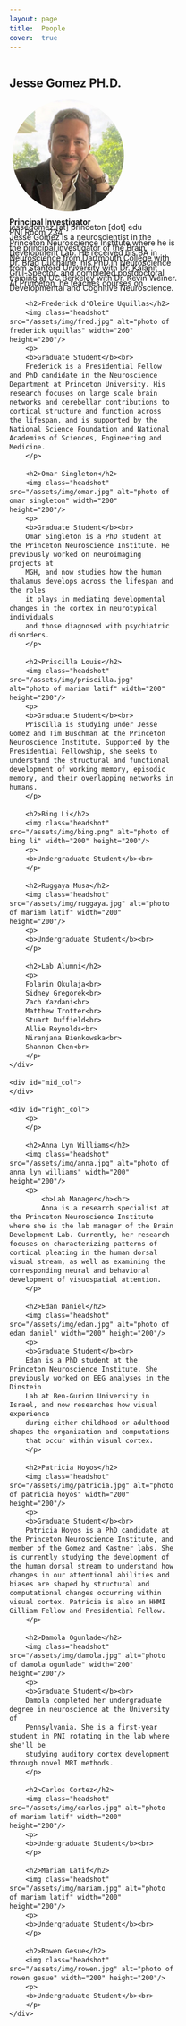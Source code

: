 ```yaml
---
layout: page
title:  People
cover:  true 
---
```

<style type="text/css">
#wrap {
   width:700px;
   margin:4;
}
#left_col {
   float:left;
   width:300px;
}

#mid_col {
   float:left;
   width:100px;
}

#right_col {
   float:right;
   width:300px;
}

p {
  font-size: 14px;
  line-height:65%;
}

</style>

<div id="wrap">
    <div id="left_col">
		<h2>Jesse Gomez PH.D.</h2>
		<img class="headshot" src="/assets/img/jesse.jpg" alt="photo of jesse gomez" width="200" height="200"/>
		<p>
			<b>Principal Investigator</b><br>
			jessegomez [at] princeton [dot] edu<br>
			PNI Room 234<br>
			Jesse Gomez is a neuroscientist in the Princeton Neuroscience Institute where he
			is the principal investigator of the Brain Development Lab. He received his BA in
			Neuroscience from Dartmouth College with Dr. Brad Duchaine, his PhD in
			Neuroscience from Stanford University with Dr. Kalanit Grill-Spector, and
			completed postdoctoral training at UC Berkeley with Dr. Kevin Weiner. At Princeton,
			he teaches courses on Developmental and Cognitive Neuroscience.
		</p>

		<h2>Frederick d'Oleire Uquillas</h2>
		<img class="headshot" src="/assets/img/fred.jpg" alt="photo of frederick uquillas" width="200" height="200"/>
		<p>
		<b>Graduate Student</b><br>
		Frederick is a Presidential Fellow and PhD candidate in the Neuroscience Department at Princeton University. His research focuses on large scale brain networks and cerebellar contributions to cortical structure and function across the lifespan, and is supported by the National Science Foundation and National Academies of Sciences, Engineering and Medicine.
		</p>
		
		<h2>Omar Singleton</h2>
		<img class="headshot" src="/assets/img/omar.jpg" alt="photo of omar singleton" width="200" height="200"/>
		<p>
		<b>Graduate Student</b><br>
		Omar Singleton is a PhD student at the Princeton Neuroscience Institute. He previously worked on neuroimaging projects at
		MGH, and now studies how the human thalamus develops across the lifespan and the roles
		it plays in mediating developmental changes in the cortex in neurotypical individuals 
		and those diagnosed with psychiatric disorders. 
		</p>
		
		<h2>Priscilla Louis</h2>
		<img class="headshot" src="/assets/img/priscilla.jpg" alt="photo of mariam latif" width="200" height="200"/>
		<p>
		<b>Graduate Student</b><br>
		Priscilla is studying under Jesse Gomez and Tim Buschman at the Princeton Neuroscience Institute. Supported by the Presidential Fellowship, she seeks to understand the structural and functional development of working memory, episodic memory, and their overlapping networks in humans. 
		</p>
		
		<h2>Bing Li</h2>
		<img class="headshot" src="/assets/img/bing.png" alt="photo of bing li" width="200" height="200"/>
		<p>
		<b>Undergraduate Student</b><br> 
		</p>
		
		<h2>Ruggaya Musa</h2>
		<img class="headshot" src="/assets/img/ruggaya.jpg" alt="photo of mariam latif" width="200" height="200"/>
		<p>
		<b>Undergraduate Student</b><br> 
		</p>

		<h2>Lab Alumni</h2>
		<p>
		Folarin Okulaja<br>
		Sidney Gregorek<br> 
		Zach Yazdani<br>
		Matthew Trotter<br>
		Stuart Duffield<br>
		Allie Reynolds<br>
		Niranjana Bienkowska<br>
		Shannon Chen<br>
		</p>
    </div>
    
    <div id="mid_col">
    </div>
    
    <div id="right_col">
        <p>
        </p>
        
        <h2>Anna Lyn Williams</h2>
		<img class="headshot" src="/assets/img/anna.jpg" alt="photo of anna lyn williams" width="200" height="200"/>
		<p>
			<b>Lab Manager</b><br>
    		Anna is a research specialist at the Princeton Neuroscience Institute where she is the lab manager of the Brain Development Lab. Currently, her research focuses on characterizing patterns of cortical pleating in the human dorsal visual stream, as well as examining the corresponding neural and behavioral development of visuospatial attention.
		</p>
		
		<h2>Edan Daniel</h2>
		<img class="headshot" src="/assets/img/edan.jpg" alt="photo of edan daniel" width="200" height="200"/>
		<p>
		<b>Graduate Student</b><br>
		Edan is a PhD student at the Princeton Neuroscience Institute. She previously worked on EEG analyses in the Dinstein
		Lab at Ben-Gurion University in Israel, and now researches how visual experience
		during either childhood or adulthood shapes the organization and computations 
		that occur within visual cortex. 
		</p>
		
		<h2>Patricia Hoyos</h2>
		<img class="headshot" src="/assets/img/patricia.jpg" alt="photo of patricia hoyos" width="200" height="200"/>
		<p>
		<b>Graduate Student</b><br>
    	Patricia Hoyos is a PhD candidate at the Princeton Neuroscience Institute, and member of the Gomez and Kastner labs. She is currently studying the development of the human dorsal stream to understand how changes in our attentional abilities and biases are shaped by structural and computational changes occurring within visual cortex. Patricia is also an HHMI Gilliam Fellow and Presidential Fellow.
		</p>
		
		<h2>Damola Ogunlade</h2>
		<img class="headshot" src="/assets/img/damola.jpg" alt="photo of damola ogunlade" width="200" height="200"/>
		<p>
		<b>Graduate Student</b><br>
		Damola completed her undergraduate degree in neuroscience at the University of 
		Pennsylvania. She is a first-year student in PNI rotating in the lab where she'll be
		studying auditory cortex development through novel MRI methods. 
		</p>
		
		<h2>Carlos Cortez</h2>
		<img class="headshot" src="/assets/img/carlos.jpg" alt="photo of mariam latif" width="200" height="200"/>
		<p>
		<b>Undergraduate Student</b><br> 
		</p>
		
		<h2>Mariam Latif</h2>
		<img class="headshot" src="/assets/img/mariam.jpg" alt="photo of mariam latif" width="200" height="200"/>
		<p>
		<b>Undergraduate Student</b><br>  
		</p>
		
		<h2>Rowen Gesue</h2>
		<img class="headshot" src="/assets/img/rowen.jpg" alt="photo of rowen gesue" width="200" height="200"/>
		<p>
		<b>Undergraduate Student</b><br>  
		</p>
    </div>
</div>




<!--author-->

<style type="text/css">
	.row {
		display: flex;
	}

	.column {
		flex: 50%;    
	}

	h1 {
		color: orange;
	}

	img.headshot {
		display:block;
		margin: 5px;
		border-radius: 50%;
	}


</style>

